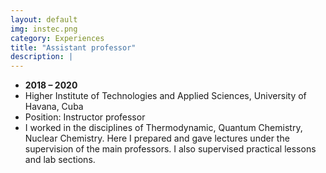```yaml
---
layout: default
img: instec.png
category: Experiences
title: "Assistant professor"
description: |
---
```


* __2018 – 2020__
* Higher Institute of Technologies and Applied Sciences, University of Havana, Cuba
* Position: Instructor professor
* I worked in the disciplines of Thermodynamic, Quantum Chemistry, Nuclear Chemistry. Here I prepared and gave lectures under the supervision of the main professors. I also supervised practical lessons and lab sections.
